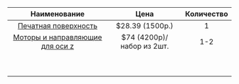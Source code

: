 |Наименование |Цена |Количество|
|:------:|:-------:|:--------:|
|[Печатная поверхность](http://ru.aliexpress.com/item/Free-Shipping-12V-280W-300-300mm-Flexible-Silicone-Heating-pad-Heating-Element-For-3D-Printer/32372561896.html)|$28.39 (1500р.)|1|
|[Моторы и направляющие для оси z](http://ru.aliexpress.com/item/3D-Printer-The-Z-Axis-Atepper-Motor-Lead-Screw-300MM-Lead-Screw-2mm-Screw-Pitch/2050609350.html)|$74 (4200р)/набор из 2шт.|1-2|
||||
||||
||||
||||
||||
||||
||||
||||
||||
